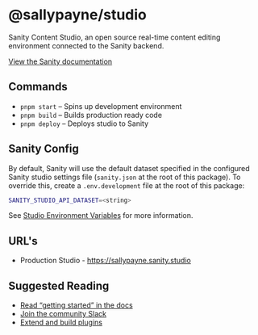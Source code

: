 # @sallypayne/studio

Sanity Content Studio, an open source real-time content editing environment connected to the Sanity backend.

[View the Sanity documentation](https://www.sanity.io/docs)

## Commands

- `pnpm start` – Spins up development environment
- `pnpm build` – Builds production ready code
- `pnpm deploy` – Deploys studio to Sanity

## Sanity Config

By default, Sanity will use the default dataset specified in the configured Sanity studio settings file (`sanity.json` at the root of this package). To override this, create a `.env.development` file at the root of this package:

```bash
SANITY_STUDIO_API_DATASET=<string>
```

See [Studio Environment Variables](https://www.sanity.io/docs/studio-environment-variables) for more information.

## URL's

- Production Studio - <https://sallypayne.sanity.studio>

## Suggested Reading

- [Read “getting started” in the docs](https://www.sanity.io/docs/introduction/getting-started?utm_source=readme)
- [Join the community Slack](https://slack.sanity.io/?utm_source=readme)
- [Extend and build plugins](https://www.sanity.io/docs/content-studio/extending?utm_source=readme)
